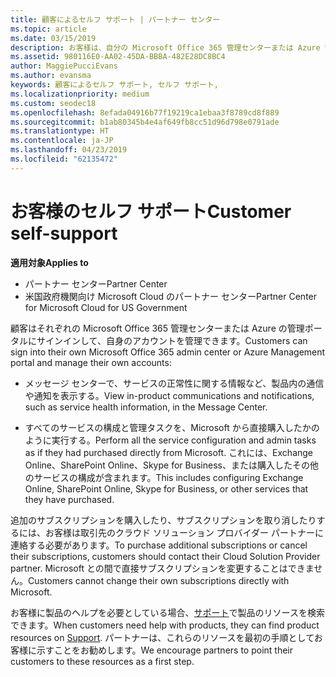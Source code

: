 ```yaml
---
title: 顧客によるセルフ サポート | パートナー センター
ms.topic: article
ms.date: 03/15/2019
description: お客様は、自分の Microsoft Office 365 管理センターまたは Azure 管理ポータルにサインインし、自分のアカウントを管理できます。 追加のサブスクリプションを購入したり、サブスクリプションを取り消したりするには、お客様は取引先のクラウド ソリューション プロバイダー パートナーに連絡する必要があります。
ms.assetid: 980116E0-AA02-45DA-BBBA-482E28DC8BC4
author: MaggiePucciEvans
ms.author: evansma
keywords: 顧客によるセルフ サポート, セルフ サポート,
ms.localizationpriority: medium
ms.custom: seodec18
ms.openlocfilehash: 8efada04916b77f19219ca1ebaa3f8789cd8f889
ms.sourcegitcommit: b1ab80345b4e4af649fb8cc51d96d798e0791ade
ms.translationtype: HT
ms.contentlocale: ja-JP
ms.lasthandoff: 04/23/2019
ms.locfileid: "62135472"
---
```

# <a name="customer-self-support"></a><span data-ttu-id="cd97d-105">お客様のセルフ サポート</span><span class="sxs-lookup"><span data-stu-id="cd97d-105">Customer self-support</span></span>

<span data-ttu-id="cd97d-106">**適用対象**</span><span class="sxs-lookup"><span data-stu-id="cd97d-106">**Applies to**</span></span>

-  <span data-ttu-id="cd97d-107">パートナー センター</span><span class="sxs-lookup"><span data-stu-id="cd97d-107">Partner Center</span></span>
-  <span data-ttu-id="cd97d-108">米国政府機関向け Microsoft Cloud のパートナー センター</span><span class="sxs-lookup"><span data-stu-id="cd97d-108">Partner Center for Microsoft Cloud for US Government</span></span>


<span data-ttu-id="cd97d-109">顧客はそれぞれの Microsoft Office 365 管理センターまたは Azure の管理ポータルにサインインして、自身のアカウントを管理できます。</span><span class="sxs-lookup"><span data-stu-id="cd97d-109">Customers can sign into their own Microsoft Office 365 admin center or Azure Management portal and manage their own accounts:</span></span>

-   <span data-ttu-id="cd97d-110">メッセージ センターで、サービスの正常性に関する情報など、製品内の通信や通知を表示する。</span><span class="sxs-lookup"><span data-stu-id="cd97d-110">View in-product communications and notifications, such as service health information, in the Message Center.</span></span>

-   <span data-ttu-id="cd97d-111">すべてのサービスの構成と管理タスクを、Microsoft から直接購入したかのように実行する。</span><span class="sxs-lookup"><span data-stu-id="cd97d-111">Perform all the service configuration and admin tasks as if they had purchased directly from Microsoft.</span></span> <span data-ttu-id="cd97d-112">これには、Exchange Online、SharePoint Online、Skype for Business、または購入したその他のサービスの構成が含まれます。</span><span class="sxs-lookup"><span data-stu-id="cd97d-112">This includes configuring Exchange Online, SharePoint Online, Skype for Business, or other services that they have purchased.</span></span>

<span data-ttu-id="cd97d-113">追加のサブスクリプションを購入したり、サブスクリプションを取り消したりするには、お客様は取引先のクラウド ソリューション プロバイダー パートナーに連絡する必要があります。</span><span class="sxs-lookup"><span data-stu-id="cd97d-113">To purchase additional subscriptions or cancel their subscriptions, customers should contact their Cloud Solution Provider partner.</span></span> <span data-ttu-id="cd97d-114">Microsoft との間で直接サブスクリプションを変更することはできません。</span><span class="sxs-lookup"><span data-stu-id="cd97d-114">Customers cannot change their own subscriptions directly with Microsoft.</span></span>

<span data-ttu-id="cd97d-115">お客様に製品のヘルプを必要としている場合、[サポート](https://partnercenter.microsoft.com/partner/support)で製品のリソースを検索できます。</span><span class="sxs-lookup"><span data-stu-id="cd97d-115">When customers need help with products, they can find product resources on [Support](https://partnercenter.microsoft.com/partner/support).</span></span> <span data-ttu-id="cd97d-116">パートナーは、これらのリソースを最初の手順としてお客様に示すことをお勧めします。</span><span class="sxs-lookup"><span data-stu-id="cd97d-116">We encourage partners to point their customers to these resources as a first step.</span></span>

 

 



